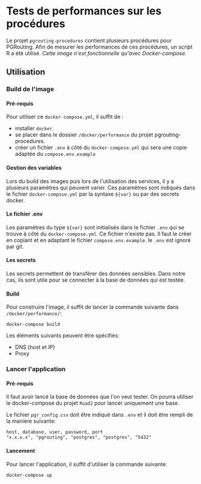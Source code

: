 # Tests de performances sur les procédures

Le projet `pgrouting-procedures` contient plusieurs procédures pour PGRouting. Afin de mesurer les performances de ces procédures, un script R a été utilisé. *Cette image n'est fonctionnelle qu'avec Docker-compose.*

## Utilisation

### Build de l'image

#### Pré-requis

Pour utiliser ce `docker-compose.yml`, il suffit de :
- installer `docker`.
- se placer dans le dossier `/docker/performance` du projet pgrouting-procedures.
- créer un fichier `.env` à côté du `docker-compose.yml` qui sera une copie adaptée du `compose.env.example`

#### Gestion des variables

Lors du build des images puis lors de l'utilisation des services, il y a plusieurs paramètres qui peuvent varier. Ces paramètres sont indiqués dans le fichier `docker-compose.yml` par la syntaxe `${var}` ou par des secrets docker.

#### Le fichier .env

Les paramètres du type `${var}` sont initialisés dans le fichier `.env` qui se trouve à côté du `docker-compose.yml`. Ce fichier n'existe pas. Il faut le créer en copiant et en adaptant le fichier `compose.env.example`. le `.env` est ignoré par git.

#### Les secrets

Les secrets permettent de transférer des données sensibles. Dans notre cas, ils sont utile pour se connecter à la base de données qui est testée.

#### Build

Pour construire l'image, il suffit de lancer la commande suivante dans `/docker/performance/`:
```
docker-compose build
```

Les éléments suivants peuvent être spécifiés:
- DNS (host et IP)
- Proxy

### Lancer l'application

#### Pré-requis

Il faut avoir lancé la base de données que l'on veut tester. On pourra utiliser le docker-compose du projet `Road2` pour lancer uniquement une base.

Le fichier `pgr_config.csv` doit être indiqué dans `.env` et il doit être rempli de la manière suivante:
```
host, database, user, password, port
"x.x.x.x", "pgrouting", "postgres", "postgres", "5432"
```



#### Lancement

Pour lancer l'application, il suffit d'utiliser la commande suivante:
```
docker-compose up
```

